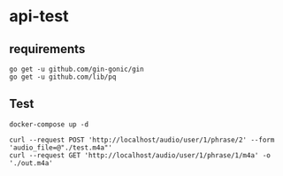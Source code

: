 # api-test
## requirements
```
go get -u github.com/gin-gonic/gin
go get -u github.com/lib/pq
```

## Test
```
docker-compose up -d
```

```
curl --request POST 'http://localhost/audio/user/1/phrase/2' --form 'audio_file=@"./test.m4a"'
curl --request GET 'http://localhost/audio/user/1/phrase/1/m4a' -o './out.m4a'
```
